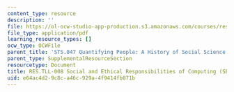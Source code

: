 ```yaml
---
content_type: resource
description: ''
file: https://ol-ocw-studio-app-production.s3.amazonaws.com/courses/res-tll-008-social-and-ethical-responsibilities-of-computing-serc-fall-2021/e64ac4d29c8ca46c929a4f9414fb071b_RES-TLL008F21-ALP-ELO_Practice_Lab.pdf
file_type: application/pdf
learning_resource_types: []
ocw_type: OCWFile
parent_title: 'STS.047 Quantifying People: A History of Social Science'
parent_type: SupplementalResourceSection
resourcetype: Document
title: RES.TLL-008 Social and Ethical Responsibilities of Computing (SERC), ALP ELO
uid: e64ac4d2-9c8c-a46c-929a-4f9414fb071b
---
```


